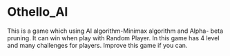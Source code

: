 # Othello_AI
This is a game which using AI algorithm-Minimax algorithm and Alpha- beta pruning. 
It can win when play with Random Player. 
In this game has 4 level and many challenges for players.
Improve this game if you can. 
